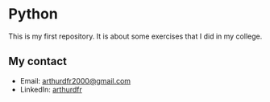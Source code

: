 # Python
 This is my first repository. It is about some exercises that I did in my college.

## My contact
- Email: [arthurdfr2000@gmail.com](mailto:arthurdfr2000@gmail.com)
- LinkedIn: [arthurdfr](https://linkedin.com/in/arthurdfr)
